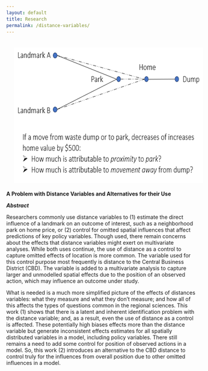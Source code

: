 ```yaml
---
layout: default
title: Research
permalink: /distance-variables/
---
```


<img style="width=654px;height=361px;float:left;padding:20px;"
src="/images/distance.PNG" alt="" width="654" height="361"> 

**A Problem with Distance Variables and Alternatives for their Use** 

***Abstract***

Researchers commonly use distance variables to (1) estimate the direct influence of a landmark on an outcome of interest, such as a neighborhood park on home price, or (2) control for omitted spatial influences that affect predictions of key policy variables. Though used, there remain concerns about the effects that distance variables might exert on multivariate analyses. While both uses continue, the use of distance as a control to capture omitted effects of location is more common. The variable used for this control purpose most frequently is distance to the Central Business District (CBD). The variable is added to a multivariate analysis to capture larger and unmodelled spatial effects due to the position of an observed action, which may influence an outcome under study.

What is needed is a much more simplified picture of the effects of distances variables: what they measure and what they don’t measure; and how all of this affects the types of questions common in the regional sciences. This work (1) shows that there is a latent and inherent identification problem with the distance variable; and, as a result, even the use of distance as a control is affected. These potentially high biases effects more than the distance variable but generate inconsistent effects estimates for all spatially distributed variables in a model, including policy variables. There still remains a need to add some control for position of observed actions in a model. So, this work (2) introduces an alternative to the CBD distance to control truly for the influences from overall position due to other omitted influences in a model.
